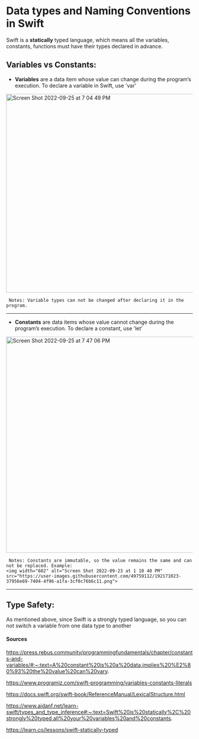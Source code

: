 # Data types and Naming Conventions in Swift 

Swift is a **statically** typed language, which means all the variables, constants, functions must have their types declared in advance.

## Variables vs Constants: 
- **Variables** are a data item whose value can change during the program’s execution. To declare a variable in Swift, use 'var'
<img width="536" alt="Screen Shot 2022-09-25 at 7 04 49 PM" src="https://user-images.githubusercontent.com/49759112/192169557-3752e0ec-397e-4980-bf63-5e89f00c5671.png"> 

     Notes: Variable types can not be changed after declaring it in the program. 

*** 

- **Constants** are data items whose value cannot change during the program’s execution. To declare a constant, use 'let' 
<img width="583" alt="Screen Shot 2022-09-25 at 7 47 06 PM" src="https://user-images.githubusercontent.com/49759112/192171051-b47da8b9-afd3-427a-85df-1ddef6f4303a.png">

     Notes: Constants are immutable, so the value remains the same and can not be replaced. Example: 
    <img width="602" alt="Screen Shot 2022-09-23 at 1 10 40 PM" src="https://user-images.githubusercontent.com/49759112/192171023-      37956e69-7404-4f96-a1fa-3cf0c76b6c11.png">

*** 

## Type Safety: 

As mentioned above, since Swift is a strongly typed language, so you can not switch a variable from one data type to another 



#### Sources
https://press.rebus.community/programmingfundamentals/chapter/constants-and-variables/#:~:text=A%20constant%20is%20a%20data,implies%20%E2%80%93%20the%20value%20can%20vary.

https://www.programiz.com/swift-programming/variables-constants-literals

https://docs.swift.org/swift-book/ReferenceManual/LexicalStructure.html

https://www.aidanf.net/learn-swift/types_and_type_inference#:~:text=Swift%20is%20statically%2C%20strongly%20typed,all%20your%20variables%20and%20constants.

https://learn.co/lessons/swift-statically-typed
